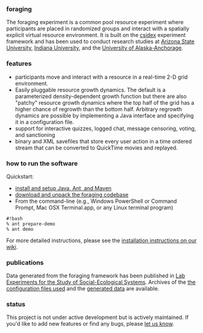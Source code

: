 ### foraging

The foraging experiment is a common pool resource experiment where participants are placed in randomized groups and
interact with a spatially explicit virtual resource environment. It is built on the
[csidex](http://bitbucket.org/virtualcommons/csidex) experiment framework and has been used to conduct research studies
at [Arizona State University](http://www.asu.edu), [Indiana University](http://www.iu.edu), and the [University of Alaska-Anchorage](http://www.uaa.alaska.edu).

### features

* participants move and interact with a resource in a real-time 2-D grid environment. 
* Easily pluggable resource growth dynamics. The default is a parameterized density-dependent growth function but there
  are also "patchy" resource growth dynamics where the top half of the grid has a higher chance of regrowth than the
  bottom half. Arbitrary regrowth dynamics are possible by implementing a Java interface and specifying it in a
  configuration file.
* support for interactive quizzes, logged chat, message censoring, voting, and sanctioning
* binary and XML savefiles that store every user action in a time ordered stream that can be converted to QuickTime
  movies and replayed.

### how to run the software

Quickstart:

* [install and setup Java, Ant, and Maven](https://bitbucket.org/virtualcommons/csidex/wiki/Home)
* [download and unpack the foraging codebase](https://bitbucket.org/virtualcommons/foraging/downloads)
* From the command-line (e.g., Windows PowerShell or Command Prompt, Mac OSX Terminal.app, or any Linux terminal program)
```
#!bash
% ant prepare-demo
% ant demo
```
For more detailed instructions, please see the [installation instructions on our wiki](https://bitbucket.org/virtualcommons/foraging/wiki/Installation).

### publications

Data generated from the foraging framework has been published in 
[Lab Experiments for the Study of Social-Ecological Systems](http://www.sciencemag.org/cgi/content/abstract/328/5978/613). 
Archives of the [the configuration files used](https://bitbucket.org/virtualcommons/foraging/src/tip/src/main/resources/configuration/iu/archived/) and the
[generated data](http://dev.commons.asu.edu/data/foraging/2008/all-iu-foraging-data.zip) are available.

### status
This project is not under active development but is actively maintained. If you'd like to add new features or find any
bugs, please [let us know](http://vcweb.asu.edu/contact).
